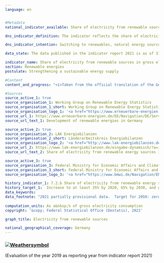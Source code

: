 ```yaml
---
language: en    


#Metadata    
national_indicator_available: Share of electricity from renewable sources in gross electricity consumption    

dns_indicator_definition: The indicator reflects the share of electricity from renewable energy sources in gross electricity consumption.    

dns_indicator_intention: Switching to renewables, natural energy sources that constantly regenerate, can reduce demand for fossil fuels. As a result, dependence on imports of conventional fuels would be reduced, as would the release of energy-related emissions, which would limit the extent of climate change. The German Government had therefore set itself the aim of increasing the share of electricity from renewable sources in gross electricity consumption to at least 35% by 2020 and at least 65% by 2030.<br><br>Before 2050, all electricity generated and consumed in Germany is to be greenhouse gas neutral.    

data_state: The data published in the indicator report 2021 is as of 31.12.2020. The data shown on the DNS-Online-Platform is updated regularly, so that more current data may be available online than published in the indicator report 2021.    

indicator_name: Share of electricity from renewable sources in gross electricity consumption    
section: Renewable energies    
postulate: Strengthening a sustainable energy supply    

#Content    
content_and_progress: "<i>Taken from the official translation of the German Sustainable Development Strategy</i><br><br>The indicator is calculated by the Working Group on Renewable Energy Statistics (AGEE-Stat) from various official and unofficial sources. Gross electricity consumption is the sum of all generated and imported electricity minus the volume of exported electricity. It therefore comprises the electricity generated in Germany, the balance of exchanges across national borders, power stations’ own electricity consumption and network losses. The following are considered to be renewable energies: wind power, hydro power, solar radiation energy, geothermal energy and biomass including biogas, biomethane, landfill gas and sludge gas as well as the biodegradable proportion of waste from households and industry.<br><br>Over the period from 2005 to 2019, the share of renewable energies in electricity consumption increased from 10.3% to 42.0%. This means that the target set by the German Government in its energy policy blueprint of at least 35% by 2020 was already achieved in 2017. This trend was accelerated by legal measures such as the Renewable Energy Sources Act (Erneuerbare-Energien-Gesetz). Among other things, the Act requires grid operators to give priority to energy from renewable sources for electricity feed-in. If the trend of past years continues, the target for 2030 is also likely to be achieved.<br><br>As in the case of indicator 7.2.a, with regard to the calculation method it should be noted that external trade in electricity directly influences the denominator of the indicator but not the numerator. Regardless of whether electricity is produced from renewable sources, net exports reduce gross electricity consumption, while net imports increase gross electricity consumption. Since 2003, Germany has increasingly been a net exporter of electricity, which means that the indicator has been overstating the actual share of renewable energies in gross electricity consumption over the subsequent period.<br><br>Since 2005, the share of renewable energies in electricity generation has risen, particularly because of the increased use of wind power, photovoltaics and biomass. Between 2005 and 2019, declining electricity generation from conventional energy sources was offset by an increase of almost 180 terawatt-hours in the production of electricity from renewable sources. In particular, onshore and offshore electricity generation from wind power soared from 27.8 TWh in 2005 to 126 TWh in 2019. Offshore wind farms contributed about 24.7 TWh of the total in 2019. Electricity generation from photovoltaics rose between 2005 and 2019 from 1.3 TWh to 46.4 TWh. Electricity generation from biomass more than trebled in the same period to 50.2 TWh."    

#Sources    
source_active_1: true
source_organisation_1: Working Group on Renewable Energy Statistics
source_organisation_1_short: Working Group on Renewable Energy Statistics
source_organisation_logo_1: '<a href="https://www.erneuerbare-energien.de/EE/Navigation/DE/Service/Erneuerbare_Energien_in_Zahlen/Arbeitsgruppe/arbeitsgruppe_ee.html"><img src="https://g205sdgs.github.io/sdg-indicators/public/LogosEn/ageestat.png" alt=" Working Group on Renewable Energy Statistics" title="Click here to visit the homepage of the organization" style="border: transparent"/></a>'
source_url_1: https://www.erneuerbare-energien.de/EE/Navigation/DE/Service/Erneuerbare_Energien_in_Zahlen/Zeitreihen/zeitreihen.html                        
source_url_text_1: Development of renewable energies in Germany                        

source_active_2: true
source_organisation_2: LAK Energiebilanzen
source_organisation_2_short: Länderarbeitskreis Energiebilanzen
source_organisation_logo_2: '<a href="http://www.lak-energiebilanzen.de/"><img src="https://g205sdgs.github.io/sdg-indicators/public/LogosEn/lakeb.png" alt=" Länderarbeitskreis Energiebilanzen" title="Click here to visit the homepage of the organization" style="border: transparent"/></a>'
source_url_2: https://www.lak-energiebilanzen.de/eingabe-dynamisch/?a=i200                        
source_url_text_2: Share of electricity from renewable energy sources in gross electricity consumption (only available in German)                        

source_active_3: true
source_organisation_3: Federal Ministry for Economic Affairs and Climate Action
source_organisation_3_short: Federal Ministry for Economic Affairs and Climate Action
source_organisation_logo_3: '<a href="https://www.bmwi.de/Navigation/EN/Home/home.html"><img src="https://g205sdgs.github.io/sdg-indicators/public/LogosEn/bmwk.png" alt=" Federal Ministry for Economic Affairs and Climate Action" title="Click here to visit the homepage of the organization" style="border: transparent"/></a>'    

history_indicator_1: 7.2.b Share of electricity from renewable energy sources in gross electricity consumption                    
history_target_1:  Increase to at least 35% by 2020, 65% by 2030, and greenhouse gas neutrality of electricity generated and consumed in Germany by 2050    
data_keywords:    
data_footnote: "2021 partially provisional data.  Target for 2050: zero net greenhouse-gas emissions from all electricity generation and consumption."    
    
computation_units: As a&nbsp;% of gross electricity consumption    
copyright: '&copy; Federal Statistical Office (Destatis), 2022'    

graph_title: Electricity from renewable sources    

national_geographical_coverage: Germany    
---    
```

<div>
  <div class="my-header">
    <h3>
      <a href="https://sustainabledevelopment-deutschland.github.io/en/status/"><img src="https://g205sdgs.github.io/sdg-indicators/public/Wettersymbole/Sonne.png" title="The indicator is 'on track' and is expected to meet or is already meeting the target if development continues." alt="Weathersymbol" />
      </a>
    </h3>
  </div>
  <div class="my-header-note">
    <span> (Evaluation of the year 2019 as reporting year from indicator report 2021)</span>
  </div>
</div>